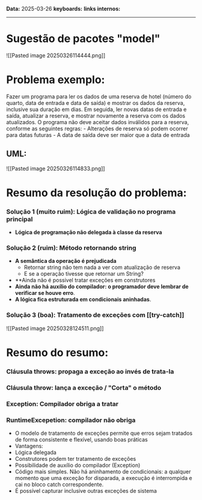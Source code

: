 
**Data:** 2025-03-26
**keyboards:** 
**links internos:** 
___

# Sugestão de pacotes "model"

![[Pasted image 20250326114444.png]]


# Problema exemplo:

Fazer um programa para ler os dados de uma reserva de hotel (número do quarto, data de entrada e data de saída) e mostrar os dados da reserva, inclusive sua duração em dias. Em seguida, ler novas datas de entrada e saída, atualizar a reserva, e mostrar novamente a reserva com os dados atualizados. O programa não deve aceitar dados inválidos para a reserva, conforme as seguintes regras: - Alterações de reserva só podem ocorrer para datas futuras - A data de saída deve ser maior que a data de entrada

## UML:

![[Pasted image 20250326114833.png]]



# Resumo da resolução do problema:


### Solução 1 (muito ruim): Lógica de validação no programa principal

- **Lógica de programação não delegada à classe da reserva**

### Solução 2 (ruim): Método retornando string

- **A semântica da operação é prejudicada**
	- Retornar string não tem nada a ver com atualização de reserva
	- E se a operação tivesse que retornar um String?
- **Ainda não é possivel tratar exceções em construtores
- **Ainda não há auxílio do compilador: o programador deve lembrar de verificar se houve erro**.
- **A lógica fica estruturada em condicionais aninhadas**.

### Solução 3 (boa): Tratamento de exceções com [[try-catch]]

![[Pasted image 20250328124511.png]]




# Resumo do resumo:

### **Cláusula throws**: propaga a exceção ao invés de trata-la

### **Cláusula throw**: lança a exceção / "Corta" o método

### **Exception:** Compilador obriga a tratar

### **RuntimeExcepetion**: compilador não obriga

- O modelo de tratamento de exceções permite que erros sejam tratados de forma consistente e flexível, usando boas práticas 
-  Vantagens: 
-  Lógica delegada 
-  Construtores podem ter tratamento de exceções 
-  Possibilidade de auxílio do compilador (Exception) 
- Código mais simples. Não há aninhamento de condicionais: a qualquer momento que uma exceção for disparada, a execução é interrompida e cai no bloco catch correspondente. 
-  É possível capturar inclusive outras exceções de sistema